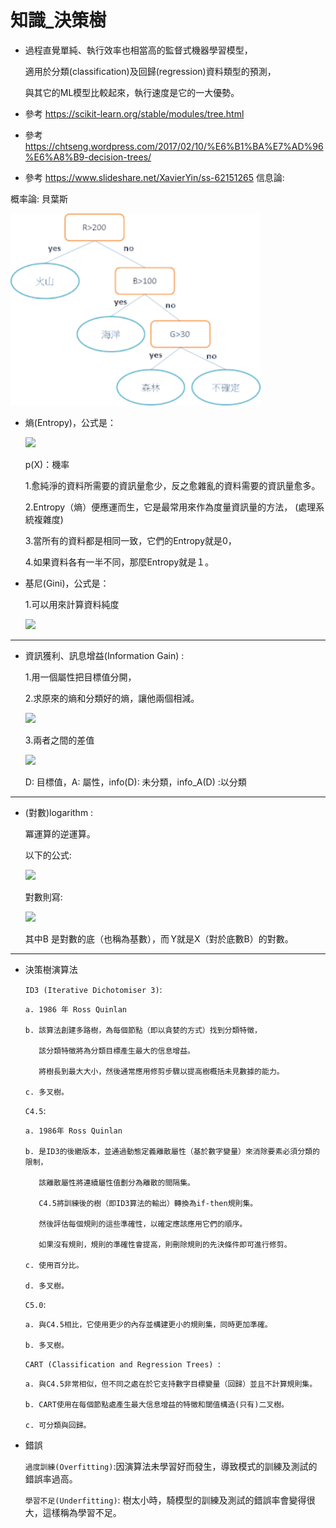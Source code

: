 
# 知識_決策樹


- 過程直覺單純、執行效率也相當高的監督式機器學習模型，

  適用於分類(classification)及回歸(regression)資料類型的預測，
   
  與其它的ML模型比較起來，執行速度是它的一大優勢。
- 參考  https://scikit-learn.org/stable/modules/tree.html
- 參考 https://chtseng.wordpress.com/2017/02/10/%E6%B1%BA%E7%AD%96%E6%A8%B9-decision-trees/
- 參考 https://www.slideshare.net/XavierYin/ss-62151265
信息論:


概率論:
    貝葉斯

<img src="決策樹1.png" width="400">
  
  
- 熵(Entropy)，公式是：
  
  
   <img src="http://chart.googleapis.com/chart?cht=tx&chl= H = -\sum_{i=1}^nP(X_i)\log_{2}P(X_i)" style="border:none;"> 
  
   p(X)：機率 


  1.愈純淨的資料所需要的資訊量愈少，反之愈雜亂的資料需要的資訊量愈多。
  
  2.Entropy（熵）便應運而生，它是最常用來作為度量資訊量的方法，
  (處理系統複雜度)
  
  3.當所有的資料都是相同一致，它們的Entropy就是0，
  
  4.如果資料各有一半不同，那麼Entropy就是１。
 
 - 基尼(Gini)，公式是：
 
   1.可以用來計算資料純度
   
   <img src="http://chart.googleapis.com/chart?cht=tx&chl= H = \sum_{k}P_m_k(1-P_m_k)" style="border:none;"> 
 
---------------------------------------------------------------------------------------------------------------

- 資訊獲利、訊息增益(Information Gain) :

  1.用一個屬性把目標值分開，

  2.求原來的熵和分類好的熵，讓他兩個相減。

   <img src="http://chart.googleapis.com/chart?cht=tx&chl= l(x_i) = -\log_{2}P(X_i)" style="border:none;"> 

  3.兩者之間的差值
  
    <img src="http://chart.googleapis.com/chart?cht=tx&chl= gain(A) = info(D) - info_A(D)" style="border:none;">
    
    
  D: 目標值，A: 屬性，info(D): 未分類，info_A(D) :以分類

---------------------------------------------------------------------------------------------------------------
-  (對數)logarithm :
  
    冪運算的逆運算。

    以下的公式:

    <img src="http://chart.googleapis.com/chart?cht=tx&chl= X = B^2" style="border:none;">

    對數則寫:

    <img src="http://chart.googleapis.com/chart?cht=tx&chl= Y = \log_{B}X" style="border:none;">

    其中B 是對數的底（也稱為基數），而 Y就是X（對於底數B）的對數。

---------------------------------------------------------------------------------------------------------------
- 決策樹演算法

   `ID3 (Iterative Dichotomiser 3)`:
  
      a. 1986 年 Ross Quinlan

      b. 該算法創建多路樹，為每個節點（即以貪婪的方式）找到分類特徵，

         該分類特徵將為分類目標產生最大的信息增益。

         將樹長到最大大小，然後通常應用修剪步驟以提高樹概括未見數據的能力。
      
      c. 多叉樹。 
  
  `C4.5`:
  
      a. 1986年 Ross Quinlan
      
      b. 是ID3的後繼版本，並通過動態定義離散屬性（基於數字變量）來消除要素必須分類的限制，
      
         該離散屬性將連續屬性值劃分為離散的間隔集。

         C4.5將訓練後的樹（即ID3算法的輸出）轉換為if-then規則集。 

         然後評估每個規則的這些準確性，以確定應該應用它們的順序。 

         如果沒有規則，規則的準確性會提高，則刪除規則的先決條件即可進行修剪。
      
      c. 使用百分比。
      
      d. 多叉樹。 
  
  `C5.0`:
  
      a. 與C4.5相比，它使用更少的內存並構建更小的規則集，同時更加準確。
      
      b. 多叉樹。 
  
  `CART (Classification and Regression Trees) `:
  
      a. 與C4.5非常相似，但不同之處在於它支持數字目標變量（回歸）並且不計算規則集。 
      
      b. CART使用在每個節點處產生最大信息增益的特徵和閾值構造(只有)二叉樹。 
      
      c. 可分類與回歸。
  
 - 錯誤
 
   `過度訓練(Overfitting)`:因演算法未學習好而發生，導致模式的訓練及測試的錯誤率過高。
   
   `學習不足(Underfitting)`: 樹太小時，騎模型的訓練及測試的錯誤率會變得很大，這樣稱為學習不足。
          
   
